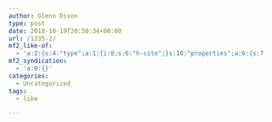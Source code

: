 ```yaml
---
author: Glenn Dixon
type: post
date: 2018-10-19T20:50:34+00:00
url: /1335-2/
mf2_like-of:
  - 'a:2:{s:4:"type";a:1:{i:0;s:6:"h-cite";}s:10:"properties";a:6:{s:7:"summary";a:1:{i:0;s:149:"Months after the Trump Administration announced that it would halt its practice of separating immigrant families, the practice has quietly continued.";}s:4:"name";a:1:{i:0;s:86:"The Five-Year-Old Who Was Detained at the Border and Persuaded to Sign Away Her Rights";}s:3:"url";a:1:{i:0;s:127:"https://www.newyorker.com/news/news-desk/the-five-year-old-who-was-detained-at-the-border-and-convinced-to-sign-away-her-rights";}s:8:"category";a:12:{i:0;s:11:"immigration";i:1;s:17:"family separation";i:2;s:8:"honduras";i:3;s:8:"refugees";i:4;s:12:"donald trump";i:5;s:4:"News";i:6;s:10:" News Desk";i:7;s:12:" immigration";i:8;s:18:" family separation";i:9;s:9:" honduras";i:10;s:9:" refugees";i:11;s:13:" donald trump";}s:11:"publication";a:1:{i:0;s:14:"The New Yorker";}s:8:"featured";a:1:{i:0;s:109:"https://media.newyorker.com/photos/5bbf993cfeaac92d0fd609a3/16:9/w_1200,h_630,c_limit/Stillman-HelenCaseB.jpg";}}}'
mf2_syndication:
  - 'a:0:{}'
categories:
  - Uncategorized
tags:
  - like

---
```

